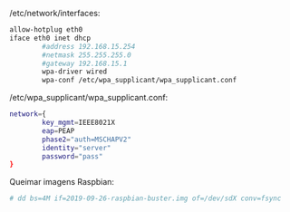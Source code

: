 /etc/network/interfaces:

```sh
allow-hotplug eth0
iface eth0 inet dhcp
        #address 192.168.15.254
        #netmask 255.255.255.0
        #gateway 192.168.15.1
        wpa-driver wired
        wpa-conf /etc/wpa_supplicant/wpa_supplicant.conf
```


/etc/wpa_supplicant/wpa_supplicant.conf:

```sh
network={
        key_mgmt=IEEE8021X
        eap=PEAP
        phase2="auth=MSCHAPV2"
        identity="server"
        password="pass"
}
```

Queimar imagens Raspbian:

```sh
# dd bs=4M if=2019-09-26-raspbian-buster.img of=/dev/sdX conv=fsync
```
